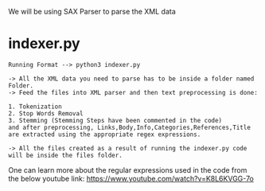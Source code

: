 We will be using SAX Parser to parse the XML data

# indexer.py

    Running Format --> python3 indexer.py

    -> All the XML data you need to parse has to be inside a folder named Folder.
    -> Feed the files into XML parser and then text preprocessing is done:

    1. Tokenization
    2. Stop Words Removal
    3. Stemming (Stemming Steps have been commented in the code)
    and after preprocessing, Links,Body,Info,Categories,References,Title are extracted using the appropriate regex expressions.
    
    -> All the files created as a result of running the indexer.py code will be inside the files folder.
   

One can learn more about the regular expressions used in the code from the below youtube link:
https://www.youtube.com/watch?v=K8L6KVGG-7o
